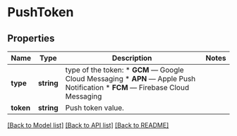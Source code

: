# PushToken

## Properties
Name | Type | Description | Notes
------------ | ------------- | ------------- | -------------
**type** | **string** | type of the token: * **GCM** — Google Cloud Messaging * **APN** — Apple Push Notification * **FCM** — Firebase Cloud Messaging | 
**token** | **string** | Push token value. | 

[[Back to Model list]](../README.md#documentation-for-models) [[Back to API list]](../README.md#documentation-for-api-endpoints) [[Back to README]](../README.md)


